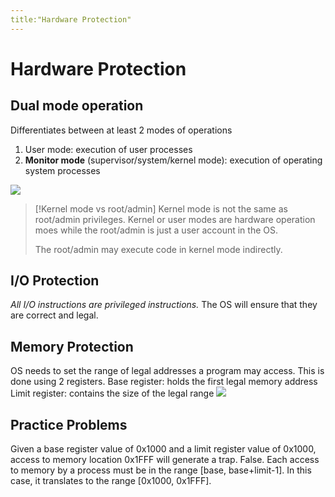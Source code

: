 ```yaml
---
title:"Hardware Protection"
---
```

# Hardware Protection
## Dual mode operation
Differentiates between at least 2 modes of operations
1. User mode: execution of user processes
2. __Monitor mode__ (supervisor/system/kernel mode): execution of operating system processes

![](https://i.imgur.com/sXUhGdk.png)
> [!Kernel mode vs root/admin]
> Kernel mode is not the same as root/admin privileges. Kernel or user modes are hardware operation moes while the root/admin is just a user account in the OS. 
> 
> The root/admin may execute code in kernel mode indirectly.
## I/O Protection
_All I/O instructions are privileged instructions._ The OS will ensure that they are correct and legal.
## Memory Protection
OS needs to set the range of legal addresses a program may access. This is done using 2 registers.
Base register: holds the first legal memory address
Limit register: contains the size of the legal range
![](https://i.imgur.com/gNNgytr.png)
## Practice Problems
Given a base register value of 0x1000 and a limit register value of 0x1000, access to memory location 0x1FFF will generate a trap.
False. Each access to memory by a process must be in the range [base, base+limit-1]. In this case, it translates to the range [0x1000, 0x1FFF].
